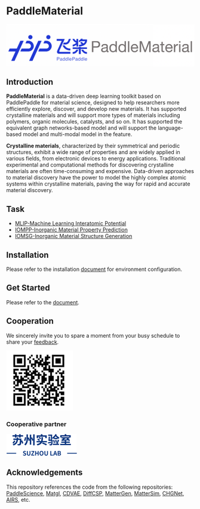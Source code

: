 # PaddleMaterial

<p align="center">
 <img src="docs/logo.png" align="middle" width = "600"/>
<p align="center">

## Introduction

**PaddleMaterial** is a data-driven deep learning toolkit based on PaddlePaddle for material science, designed to help researchers more efficiently explore, discover, and develop new materials. It has supported crystalline materials and will support more types of materials including polymers, organic molecules, catalysts, and so on. It has supported the equivalent graph networks-based model and will support the language-based model and multi-modal model in the feature.

**Crystalline materials**, characterized by their symmetrical and periodic structures, exhibit a wide range of properties and are widely applied in various fields, from electronic devices to energy applications. Traditional experimental and computational methods for discovering crystalline materials are often time-consuming and expensive. Data-driven approaches to material discovery have the power to model the highly complex atomic systems within crystalline materials, paving the way for rapid and accurate material discovery.


## Task
- [MLIP-Machine Learning Interatomic Potential](interatomic_potentials/README.md)
- [IOMPP-Inorganic Material Property Prediction](property_prediction/README.md)
- [IOMSG-Inorganic Material Structure Generation](structure_generation/README.md)

## Installation

Please refer to the installation [document](Install.md) for environment configuration.


## Get Started

Please refer to the [document](get_started.md).

## Cooperation

We sincerely invite you to spare a moment from your busy schedule to share your [feedback](https://paddle.wjx.cn/vm/rXyQwB2.aspx#).

![feedback](docs/feedback.png)

### Cooperative partner
![SuZhouLab](docs/suzhoulab.png)


## Acknowledgements

This repository references the code from the following repositories:
[PaddleScience](https://github.com/PaddlePaddle/PaddleScience),
[Matgl](https://github.com/materialsvirtuallab/matgl),
[CDVAE](https://github.com/txie-93/cdvae),
[DiffCSP](https://github.com/jiaor17/DiffCSP),
[MatterGen](https://github.com/microsoft/mattergen),
[MatterSim](https://github.com/microsoft/mattersim),
[CHGNet](https://github.com/CederGroupHub/chgnet),
[AIRS](https://github.com/divelab/AIRS),
etc.
